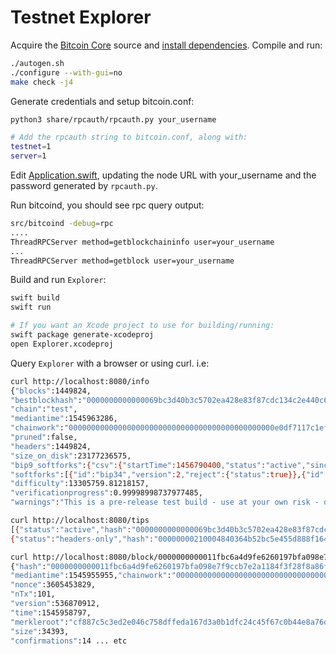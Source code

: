 # Testnet Explorer

Acquire the [Bitcoin Core](https://github.com/bitcoin/bitcoin) source and [install dependencies](https://github.com/bitcoin/bitcoin/blob/master/doc/build-osx.md).
Compile and run:
```bash
./autogen.sh
./configure --with-gui=no
make check -j4
```

Generate credentials and setup bitcoin.conf:
```bash
python3 share/rpcauth/rpcauth.py your_username

# Add the rpcauth string to bitcoin.conf, along with:
testnet=1
server=1
```

Edit [Application.swift](Sources/Application/Application.swift), updating the node URL with your_username and the  
password generated by `rpcauth.py`.

Run bitcoind, you should see rpc query output:
```bash
src/bitcoind -debug=rpc
....
ThreadRPCServer method=getblockchaininfo user=your_username
...
ThreadRPCServer method=getblock user=your_username

```

Build and run `Explorer`:
```bash
swift build
swift run

# If you want an Xcode project to use for building/running:
swift package generate-xcodeproj
open Explorer.xcodeproj
```

Query `Explorer` with a browser or using curl. i.e:

```bash
curl http://localhost:8080/info
{"blocks":1449824,
"bestblockhash":"0000000000000069bc3d40b3c5702ea428e83f87cdc134c2e440c645e3f43388",
"chain":"test",
"mediantime":1545963286,
"chainwork":"0000000000000000000000000000000000000000000000e0df7117c1efb1f389",
"pruned":false,
"headers":1449824,
"size_on_disk":23177236575,
"bip9_softforks":{"csv":{"startTime":1456790400,"status":"active","since":770112,"timeout":1493596800},"segwit":{"startTime":1462060800,"status":"active","since":834624,"timeout":1493596800}},
"softforks":[{"id":"bip34","version":2,"reject":{"status":true}},{"id":"bip66","version":3,"reject":{"status":true}},{"id":"bip65","version":4,"reject":{"status":true}}],
"difficulty":13305759.81218157,
"verificationprogress":0.99998998737977485,
"warnings":"This is a pre-release test build - use at your own risk - do not use for mining or merchant applications","initialblockdownload":false}

curl http://localhost:8080/tips
[{"status":"active","hash":"0000000000000069bc3d40b3c5702ea428e83f87cdc134c2e440c645e3f43388","height":1449824,"branchlen":0},
{"status":"headers-only","hash":"00000000210004840364b52bc5e455d888f164e4264a4fec06a514b67e9d5722","height":1414433,"branchlen":23}]

curl http://localhost:8080/block/0000000000011fbc6a4d9fe6260197bfa098e7f9ccb7e2a1184f3f28f8a86f50
{"hash":"0000000000011fbc6a4d9fe6260197bfa098e7f9ccb7e2a1184f3f28f8a86f50",
"mediantime":1545955955,"chainwork":"0000000000000000000000000000000000000000000000e0d918d4672cfe2345",
"nonce":3605453829,
"nTx":101,
"version":536870912,
"time":1545958797,
"merkleroot":"cf887c5c3ed2e046c758dffeda167d3a0b1dfc24c45f67c0b44e8a76db0fd387",
"size":34393,
"confirmations":14 ... etc
```